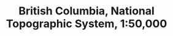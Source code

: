 ---
layout: map-item 
title: British Columbia, National Topographic System, 1:50,000
scale: 1:50,000
years_published: 1909-2011
location: British Columbia
nosheets: 4028
infourl: http://resolve.library.ubc.ca/cgi-bin/catsearch?bid=6538787
geojsonurl: https://ubc-lib-geo.github.io/spatial-indexes/canada_britishColumbia_50k_nts.geojson
---